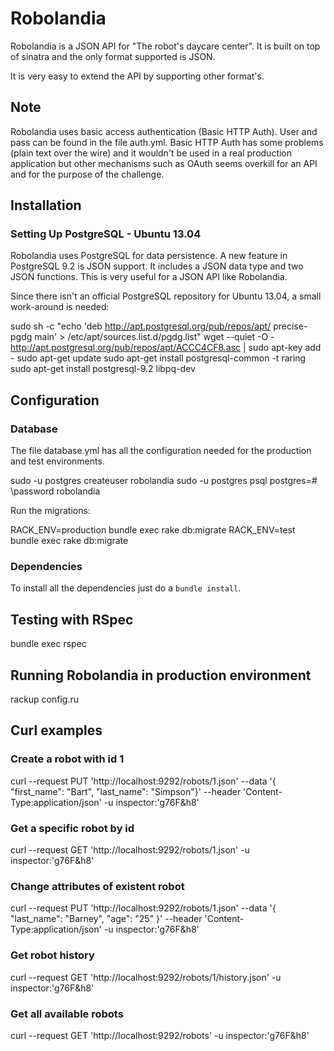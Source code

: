 # Robolandia

Robolandia is a JSON API for "The robot's daycare center". It is built on top of sinatra and the only format supported is JSON.

It is very easy to extend the API by supporting other format's.

## Note

Robolandia uses basic access authentication (Basic HTTP Auth). User and pass can be found in the file auth.yml.
Basic HTTP Auth has some problems (plain text over the wire) and it wouldn't be used in a real production application but other mechanisms such as OAuth seems overkill for an API and for the purpose of the challenge.

## Installation

### Setting Up PostgreSQL - Ubuntu 13.04

Robolandia uses PostgreSQL for data persistence. A new feature in PostgreSQL 9.2 is JSON support. It includes a JSON data type and two JSON functions. This is very useful for a JSON API like Robolandia.

Since there isn't an official PostgreSQL repository for Ubuntu 13.04, a small work-around is needed:

sudo sh -c "echo 'deb http://apt.postgresql.org/pub/repos/apt/ precise-pgdg main' > /etc/apt/sources.list.d/pgdg.list"
wget --quiet -O - http://apt.postgresql.org/pub/repos/apt/ACCC4CF8.asc | sudo apt-key add -
sudo apt-get update
sudo apt-get install postgresql-common -t raring
sudo apt-get install postgresql-9.2 libpq-dev

## Configuration

### Database

The file database.yml has all the configuration needed for the production and test environments. 

sudo -u postgres createuser robolandia
sudo -u postgres psql
postgres=# \password robolandia

Run the migrations:

RACK_ENV=production bundle exec rake db:migrate
RACK_ENV=test bundle exec rake db:migrate

### Dependencies

To install all the dependencies just do a `bundle install`.

## Testing with RSpec

bundle exec rspec

## Running Robolandia in production environment

rackup config.ru

## Curl examples

### Create a robot with id 1

curl --request PUT 'http://localhost:9292/robots/1.json' --data '{ "first_name": "Bart", "last_name": "Simpson"}' --header 'Content-Type:application/json' -u inspector:'g76F&h8'

### Get a specific robot by id 

curl --request GET 'http://localhost:9292/robots/1.json' -u inspector:'g76F&h8'

### Change attributes of existent robot 

curl --request PUT 'http://localhost:9292/robots/1.json' --data '{ "last_name": "Barney", "age": "25" }' --header 'Content-Type:application/json' -u inspector:'g76F&h8'

### Get robot history

curl --request GET 'http://localhost:9292/robots/1/history.json' -u inspector:'g76F&h8'

### Get all available robots

curl --request GET 'http://localhost:9292/robots' -u inspector:'g76F&h8'


